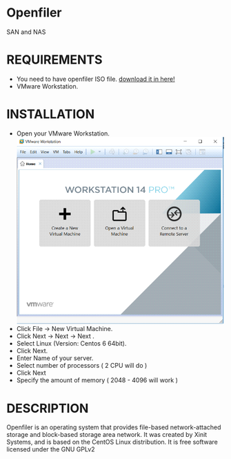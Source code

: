 # Openfiler
SAN and NAS

# REQUIREMENTS
  - You need to have openfiler ISO file. [download it in here!](https://downloads.sourceforge.net/project/openfiler/openfiler-distribution-iso-2.99-x64/openfileresa-2.99.1-x86_64-disc1.iso)
  - VMware Workstation.

# INSTALLATION
  - Open your VMware Workstation.
  ![Image of VMware Workstation](Images/OpenVMware.png)
  - Click File -> New Virtual Machine.
  - Click Next -> Next -> Next .
  - Select Linux (Version: Centos 6 64bit).
  - Click Next.
  - Enter Name of your server.
  - Select number of processors ( 2 CPU will do )
  - Click Next
  - Specify the amount of memory ( 2048 - 4096 will work )
  
 


# DESCRIPTION

Openfiler is an operating system that provides file-based network-attached storage and block-based storage area network. It was created by Xinit Systems, and is based on the CentOS Linux distribution. It is free software licensed under the GNU GPLv2
